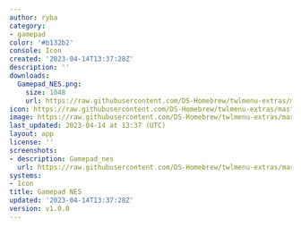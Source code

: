 ```yaml
---
author: ryba
category:
- gamepad
color: '#b132b2'
console: Icon
created: '2023-04-14T13:37:28Z'
description: ''
downloads:
  Gamepad_NES.png:
    size: 1048
    url: https://raw.githubusercontent.com/DS-Homebrew/twlmenu-extras/master/_nds/TWiLightMenu/icons/Gamepad_NES.png
icon: https://raw.githubusercontent.com/DS-Homebrew/twlmenu-extras/master/_nds/TWiLightMenu/icons/Gamepad_NES.png
image: https://raw.githubusercontent.com/DS-Homebrew/twlmenu-extras/master/_nds/TWiLightMenu/icons/Gamepad_NES.png
last_updated: 2023-04-14 at 13:37 (UTC)
layout: app
license: ''
screenshots:
- description: Gamepad_nes
  url: https://raw.githubusercontent.com/DS-Homebrew/twlmenu-extras/master/_nds/TWiLightMenu/icons/Gamepad_NES.png
systems:
- Icon
title: Gamepad NES
updated: '2023-04-14T13:37:28Z'
version: v1.0.0
---
```

